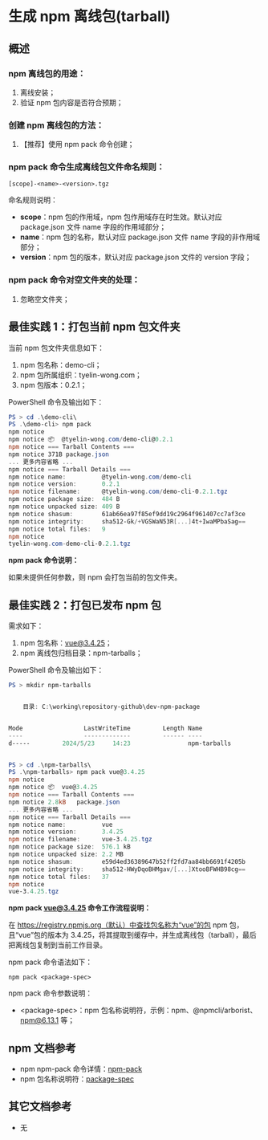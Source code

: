 # 生成 npm 离线包(tarball)

## 概述

### npm 离线包的用途：

1. 离线安装；
1. 验证 npm 包内容是否符合预期；

### 创建 npm 离线包的方法：

1. 【推荐】使用 npm pack 命令创建；

### npm pack 命令生成离线包文件命名规则：

```
[scope]-<name>-<version>.tgz
```

命名规则说明：

- **scope**：npm 包的作用域，npm 包作用域存在时生效。默认对应 package.json 文件 name 字段的作用域部分；
- **name**：npm 包的名称，默认对应 package.json 文件 name 字段的非作用域部分；
- **version**：npm 包的版本，默认对应 package.json 文件的 version 字段；

### npm pack 命令对空文件夹的处理：

1. 忽略空文件夹；

## 最佳实践 1：打包当前 npm 包文件夹

当前 npm 包文件夹信息如下：

1. npm 包名称：demo-cli；
1. npm 包所属组织：tyelin-wong.com；
1. npm 包版本：0.2.1；

PowerShell 命令及输出如下：

```powershell
PS > cd .\demo-cli\
PS .\demo-cli> npm pack
npm notice
npm notice 📦  @tyelin-wong.com/demo-cli@0.2.1
npm notice === Tarball Contents ===
npm notice 371B package.json
... 更多内容省略 ...
npm notice === Tarball Details ===
npm notice name:          @tyelin-wong.com/demo-cli
npm notice version:       0.2.1
npm notice filename:      @tyelin-wong.com/demo-cli-0.2.1.tgz
npm notice package size:  484 B
npm notice unpacked size: 409 B
npm notice shasum:        61ab66ea97f85ef9dd19c2964f961407cc7af3ce
npm notice integrity:     sha512-Gk/+VGSWaN53R[...]4t+IwaMPbaSag==
npm notice total files:   9
npm notice
tyelin-wong.com-demo-cli-0.2.1.tgz
```

**npm pack 命令说明：**

如果未提供任何参数，则 npm 会打包当前的包文件夹。

## 最佳实践 2：打包已发布 npm 包

需求如下：

1. npm 包名称：vue@3.4.25；
1. npm 离线包归档目录：npm-tarballs；

PowerShell 命令及输出如下：

```powershell
PS > mkdir npm-tarballs


    目录: C:\working\repository-github\dev-npm-package


Mode                 LastWriteTime         Length Name
----                 -------------         ------ ----
d-----         2024/5/23     14:23                npm-tarballs


PS > cd .\npm-tarballs\
PS .\npm-tarballs> npm pack vue@3.4.25
npm notice
npm notice 📦  vue@3.4.25
npm notice === Tarball Contents ===
npm notice 2.8kB   package.json
... 更多内容省略 ...
npm notice === Tarball Details ===
npm notice name:          vue
npm notice version:       3.4.25
npm notice filename:      vue-3.4.25.tgz
npm notice package size:  576.1 kB
npm notice unpacked size: 2.2 MB
npm notice shasum:        e59d4ed36389647b52ff2fd7aa84bb6691f4205b
npm notice integrity:     sha512-HWyDqoBHMgav/[...]XtooBFWHB98cg==
npm notice total files:   37
npm notice
vue-3.4.25.tgz
```

**npm pack vue@3.4.25 命令工作流程说明：**

在 https://registry.npmjs.org（默认）中查找包名称为“vue”的包 npm 包，且“vue”包的版本为 3.4.25，将其提取到缓存中，并生成离线包（tarball），最后把离线包复制到当前工作目录。

npm pack 命令语法如下：

```shell
npm pack <package-spec>
```

npm pack 命令参数说明：

- \<package-spec\>：npm 包名称说明符，示例：npm、@npmcli/arborist、npm@6.13.1 等；

## npm 文档参考

- npm npm-pack 命令详情：[npm-pack](https://docs.npmjs.com/cli/v8/commands/npm-pack)
- npm 包名称说明符：[package-spec](https://docs.npmjs.com/cli/v8/using-npm/package-spec)

## 其它文档参考

- 无
